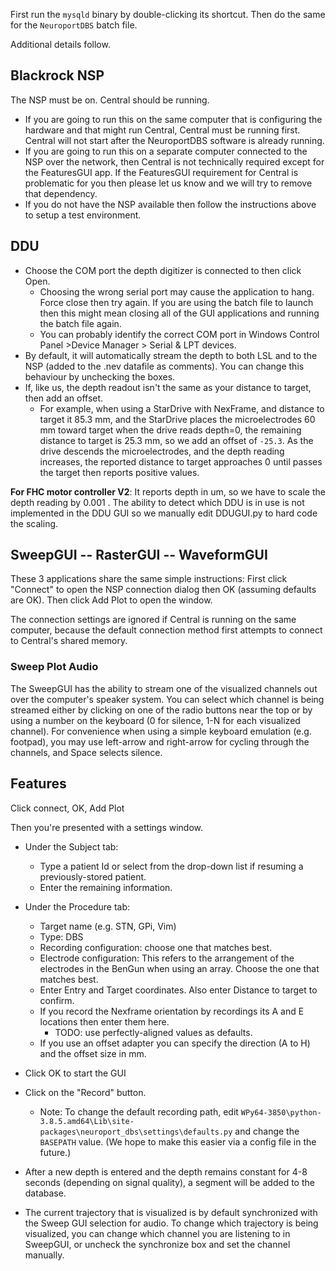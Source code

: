 First run the `mysqld` binary by double-clicking its shortcut.
Then do the same for the `NeuroportDBS` batch file.

Additional details follow.

## Blackrock NSP

The NSP must be on. Central should be running.
* If you are going to run this on the same computer that is configuring the hardware and that might run Central, Central must be running first. Central will not start after the NeuroportDBS software is already running.
* If you are going to run this on a separate computer connected to the NSP over the network, then Central is not technically required except for the FeaturesGUI app. If the FeaturesGUI requirement for Central is problematic for you then please let us know and we will try to remove that dependency.
* If you do not have the NSP available then follow the instructions above to setup a test environment.

## DDU

* Choose the COM port the depth digitizer is connected to then click Open.
    * Choosing the wrong serial port may cause the application to hang. Force close then try again. If you are using the batch file to launch then this might mean closing all of the GUI applications and running the batch file again.
    * You can probably identify the correct COM port in Windows Control Panel >Device Manager > Serial & LPT devices.
* By default, it will automatically stream the depth to both LSL and to the NSP (added to the .nev datafile as comments). You can change this behaviour by unchecking the boxes.
* If, like us, the depth readout isn't the same as your distance to target, then add an offset.
    * For example, when using a StarDrive with NexFrame, and distance to target it 85.3 mm, and the StarDrive places the microelectrodes 60 mm toward target when the drive reads depth=0, the remaining distance to target is 25.3 mm, so we add an offset of `-25.3`. As the drive descends the microelectrodes, and the depth reading increases, the reported distance to target approaches 0 until passes the target then reports positive values.

**For FHC motor controller V2**: It reports depth in um, so we have to scale the depth reading by 0.001 . The ability to detect which DDU is in use is not implemented in the DDU GUI so we manually edit DDUGUI.py to hard code the scaling.

## SweepGUI -- RasterGUI -- WaveformGUI

These 3 applications share the same simple instructions: First click "Connect" to open the NSP connection dialog then OK (assuming defaults are OK). Then click Add Plot to open the window.

The connection settings are ignored if Central is running on the same computer, because the default connection method first attempts to connect to Central's shared memory.

### Sweep Plot Audio

The SweepGUI has the ability to stream one of the visualized channels out over the computer's speaker system. You can select which channel is being streamed either by clicking on one of the radio buttons near the top or by using a number on the keyboard (0 for silence, 1-N for each visualized channel). For convenience when using a simple keyboard emulation (e.g. footpad), you may use left-arrow and right-arrow for cycling through the channels, and Space selects silence.  

## Features
Click connect, OK, Add Plot

Then you're presented with a settings window. 

* Under the Subject tab:
    * Type a patient Id or select from the drop-down list if resuming a previously-stored patient.
    * Enter the remaining information.
* Under the Procedure tab:
    * Target name (e.g. STN, GPi, Vim)
    * Type: DBS
    * Recording configuration: choose one that matches best.
    * Electrode configuration: This refers to the arrangement of the electrodes in the BenGun when using an array. Choose the one that matches best.
    * Enter Entry and Target coordinates. Also enter Distance to target to confirm.
    * If you record the Nexframe orientation by recordings its A and E locations then enter them here.
      * TODO: use perfectly-aligned values as defaults.
    * If you use an offset adapter you can specify the direction (A to H) and the offset size in mm.
        
* Click OK to start the GUI
* Click on the "Record" button.
    * Note: To change the default recording path, edit `WPy64-3850\python-3.8.5.amd64\Lib\site-packages\neuroport_dbs\settings\defaults.py` and change the `BASEPATH` value. (We hope to make this easier via a config file in the future.)
* After a new depth is entered and the depth remains constant for 4-8 seconds (depending on signal quality), a segment will be added to the database.
* The current trajectory that is visualized is by default synchronized with the Sweep GUI selection for audio. To change which trajectory is being visualized, you can change which channel you are listening to in SweepGUI, or uncheck the synchronize box and set the channel manually.
